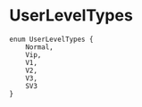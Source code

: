 # UserLevelTypes

```solidity
enum UserLevelTypes {
    Normal,
    Vip,
    V1,
    V2,
    V3,
    SV3
}
```

